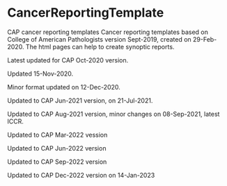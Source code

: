 # CancerReportingTemplate
CAP cancer reporting templates
Cancer reporting templates based on College of American Pathologists
version Sept-2019, created on 29-Feb-2020.
The html pages can help to create synoptic reports.

Latest updated for CAP Oct-2020 version.

Updated 15-Nov-2020.

Minor format updated on 12-Dec-2020.

Updated to CAP Jun-2021 version, on 21-Jul-2021.

Updated to CAP Aug-2021 version, minor changes on 08-Sep-2021, latest ICCR.

Updated to CAP Mar-2022 vession

Updated to CAP Jun-2022 version

Updated to CAP Sep-2022 version

Updated to CAP Dec-2022 version on 14-Jan-2023
